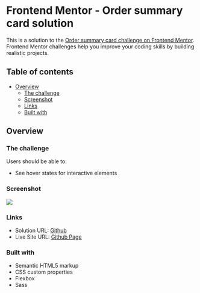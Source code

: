 # Frontend Mentor - Order summary card solution

This is a solution to the [Order summary card challenge on Frontend Mentor](https://www.frontendmentor.io/challenges/order-summary-component-QlPmajDUj). Frontend Mentor challenges help you improve your coding skills by building realistic projects. 

## Table of contents

- [Overview](#overview)
  - [The challenge](#the-challenge)
  - [Screenshot](#screenshot)
  - [Links](#links)
  - [Built with](#built-with)

## Overview

### The challenge

Users should be able to:

- See hover states for interactive elements

### Screenshot

![](https://i.imgur.com/Y5XQxMp.png)

### Links

- Solution URL: [Github](https://github.com/joyun25/order-summary-component-main)
- Live Site URL: [Github Page](https://joyun25.github.io/order-summary-component-main/)

### Built with

- Semantic HTML5 markup
- CSS custom properties
- Flexbox
- Sass